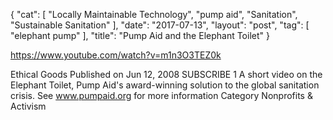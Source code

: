 {
   "cat": [
      "Locally Maintainable Technology",
      "pump aid",
      "Sanitation",
      "Sustainable Sanitation"
   ],
   "date": "2017-07-13",
   "layout": "post",
   "tag": [
      "elephant pump"
   ],
   "title": "Pump Aid and the Elephant Toilet"
}

https://www.youtube.com/watch?v=m1n3O3TEZ0k

Ethical Goods
Published on Jun 12, 2008
SUBSCRIBE 1
A short video on the Elephant Toilet, Pump Aid's award-winning solution to the global sanitation crisis.
See www.pumpaid.org for more information
Category
Nonprofits & Activism